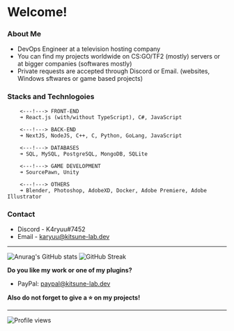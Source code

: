 # Welcome!

### About Me

* DevOps Engineer at a television hosting company
* You can find my projects worldwide on CS:GO/TF2 (mostly) servers or at bigger companies (softwares mostly)
* Private requests are accepted through Discord or Email. (websites, Windows sftwares or game based projects)

### Stacks and Technlogoies

        <---!---> FRONT-END
        ➜ React.js (with/without TypeScript), C#, JavaScript

        <---!---> BACK-END
        ➜ NextJS, NodeJS, C++, C, Python, GoLang, JavaScript

        <---!---> DATABASES
        ➜ SQL, MySQL, PostgreSQL, MongoDB, SQLite

        <---!---> GAME DEVELOPMENT
        ➜ SourcePawn, Unity
        
        <---!---> OTHERS
        ➜ Blender, Photoshop, AdobeXD, Docker, Adobe Premiere, Adobe Illustrator

### Contact

* Discord - K4ryuu#7452
* Email - karyuu@kitsune-lab.dev

---

![Anurag's GitHub stats](https://github-readme-stats.vercel.app/api?username=K4ryuu&show_icons=true&theme=radical) ![GitHub Streak](https://github-readme-streak-stats.herokuapp.com?user=K4ryuu&show_icons=true&theme=radical)

**Do you like my work or one of my plugins?**

* PayPal: paypal@kitsune-lab.dev

**Also do not forget to give a ⭐ on my projects!**

---

![Profile views](https://gpvc.arturio.dev/K4ryuu)
